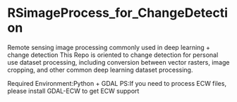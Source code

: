 # RSimageProcess_for_ChangeDetection
Remote sensing image processing commonly used in deep learning + change detection
This Repo is oriented to change detection for personal use dataset processing, including conversion between vector rasters, image cropping, and other common deep learning dataset processing.

Required Environment:Python + GDAL
PS:If you need to process ECW files, please install GDAL-ECW to get ECW support
